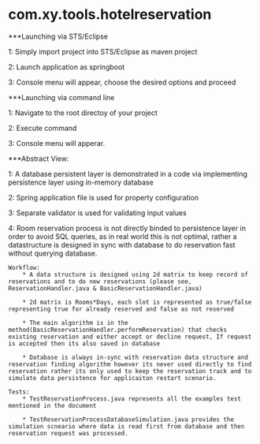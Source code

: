 # com.xy.tools.hotelreservation

***Launching via STS/Eclipse

1: Simply import project into STS/Eclipse as maven project

2: Launch application as springboot 

3: Console menu will appear, choose the desired options and proceed

***Launching via command line

1: Navigate to the root directoy of your project

2: Execute command <mvn spring-boot:run>
	
3: Console menu will apperar.

***Abstract View:

1: A database persistent layer is demonstrated in a code via implementing persistence layer using in-memory database
	
2: Spring application file is used for property configuration
	
3: Separate validator is used for validating input values
	
4: Room reservation process is not directly binded to persistence layer in order to avoid SQL queries, as in real world this is not optimal, rather a datastructure is designed in sync with database to do reservation fast without querying database.
	
	Workflow:
		* A data structure is designed using 2d matrix to keep record of reservations and to do new reservations (please see, ReservationHandler.java & BasicReservationHandler.java)
	
		* 2d matrix is Rooms*Days, each slot is represented as true/false representing true for already reserved and false as not reserved
	
		* The main algorithm is in the method(BasicReservationHandler.performReservation) that checks existing reservation and either accept or decline request, If request is accepted then its also saved in database
	
		* Database is always in-sync with reservation data structure and reservation finding algorithm however its never used directly to find reservation rather its only used to keep the reservation track and to simulate data persistence for applicaiton restart scenario.
	
	Tests:
		* TestReservationProcess.java represents all the examples test mentioned in the document
	
		* TestReservationProcessDatabaseSimulation.java provides the simulation scneario where data is read first from database and then reservation request was processed.
		
